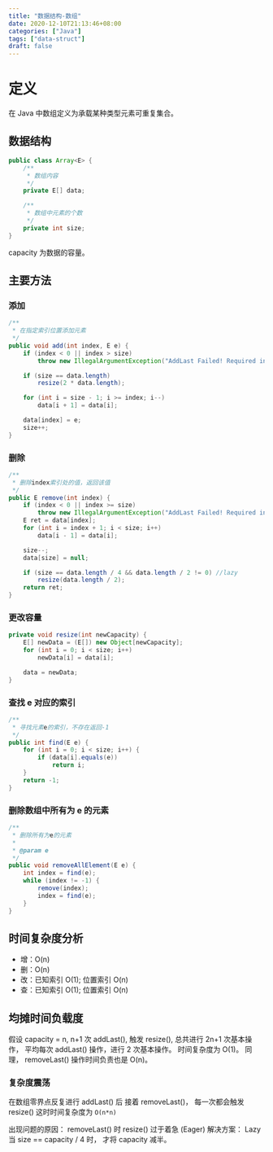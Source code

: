 ```yaml
---
title: "数据结构-数组"
date: 2020-12-10T21:13:46+08:00
categories: ["Java"]
tags: ["data-struct"]
draft: false
---
```


# 定义

在 Java 中数组定义为承载某种类型元素可重复集合。

## 数据结构

```java
public class Array<E> {
    /**
     * 数组内容
     */
    private E[] data;

    /**
     * 数组中元素的个数
     */
    private int size;
}
```

capacity 为数据的容量。

## 主要方法

### 添加

```java
/**
 * 在指定索引位置添加元素
 */
public void add(int index, E e) {
    if (index < 0 || index > size)
        throw new IllegalArgumentException("AddLast Failed! Required index >= 0 || index <= size");

    if (size == data.length)
        resize(2 * data.length);

    for (int i = size - 1; i >= index; i--)
        data[i + 1] = data[i];

    data[index] = e;
    size++;
}
```

### 删除

```java
/**
 * 删除index索引处的值，返回该值
 */
public E remove(int index) {
    if (index < 0 || index >= size)
        throw new IllegalArgumentException("AddLast Failed! Required index >= 0 || index < size");
    E ret = data[index];
    for (int i = index + 1; i < size; i++)
        data[i - 1] = data[i];

    size--;
    data[size] = null;

    if (size == data.length / 4 && data.length / 2 != 0) //lazy
        resize(data.length / 2);
    return ret;
}
```

### 更改容量

```java
private void resize(int newCapacity) {
    E[] newData = (E[]) new Object[newCapacity];
    for (int i = 0; i < size; i++)
        newData[i] = data[i];

    data = newData;
}
```

### 查找 e 对应的索引

```java
/**
 * 寻找元素e的索引，不存在返回-1
 */
public int find(E e) {
    for (int i = 0; i < size; i++) {
        if (data[i].equals(e))
            return i;
    }
    return -1;
}
```

### 删除数组中所有为 e 的元素

```java
/**
 * 删除所有为e的元素
 *
 * @param e
 */
public void removeAllElement(E e) {
    int index = find(e);
    while (index != -1) {
        remove(index);
        index = find(e);
    }
}
```

## 时间复杂度分析

- 增：O(n)
- 删：O(n)
- 改：已知索引 O(1); 位置索引 O(n)
- 查：已知索引 O(1); 位置索引 O(n)

## 均摊时间负载度

假设 capacity = n, n+1 次 addLast(), 触发 resize(), 总共进行 2n+1 次基本操作，
平均每次 addLast() 操作，进行 2 次基本操作。 时间复杂度为 O(1)。
同理， removeLast() 操作时间负责也是 O(n)。

### 复杂度震荡

在数组零界点反复进行 addLast() 后 接着 removeLast()， 每一次都会触发 resize()
这时时间复杂度为 `O(n*n)`

出现问题的原因： removeLast() 时 resize() 过于着急 (Eager)
解决方案： Lazy 当 size == capacity / 4 时， 才将 capacity 减半。
